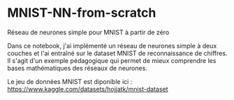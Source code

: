 # MNIST-NN-from-scratch

Réseau de neurones simple pour MNIST à partir de zéro

Dans ce notebook, j'ai implémenté un réseau de neurones simple à deux couches et l'ai entraîné sur le dataset MNIST de reconnaissance de chiffres. Il s'agit d'un exemple pédagogique qui permet de mieux comprendre les bases mathématiques des réseaux de neurones.

Le jeu de données MNIST est diponible ici : https://www.kaggle.com/datasets/hojjatk/mnist-dataset
